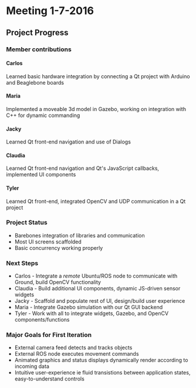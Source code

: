 # Meeting 1-7-2016

## Project Progress

### Member contributions

#### Carlos

Learned basic hardware integration by connecting a Qt project with Arduino and Beaglebone boards

#### Maria

Implemented a moveable 3d model in Gazebo, working on integration with C++ for dynamic commanding

#### Jacky

Learned Qt front-end navigation and use of Dialogs

#### Claudia

Learned Qt front-end navigation and Qt's JavaScript callbacks, implemented UI components

#### Tyler

Learned Qt front-end, integrated OpenCV and UDP communication in a Qt project

### Project Status

* Barebones integration of libraries and communication
* Most UI screens scaffolded
* Basic concurrency working properly

### Next Steps

* Carlos - Integrate a *remote* Ubuntu/ROS node to communicate with Ground, build OpenCV functionality
* Claudia - Build additional UI components, dynamic JS-driven sensor widgets
* Jacky - Scaffold and populate rest of UI, design/build user experience
* Maria - Integrate Gazebo simulation with our Qt GUI backend
* Tyler - Work with all to integrate widgets, Gazebo, and OpenCV components/functions

### Major Goals for First Iteration

* External camera feed detects and tracks objects
* External ROS node executes movement commands
* Animated graphics and status displays dynamically render according to incoming data
* Intuitive user-experience ie fluid transistions between application states, easy-to-understand controls